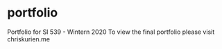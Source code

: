 # portfolio

Portfolio for SI 539 - Wintern 2020
To view the final portfolio please visit chriskurien.me

